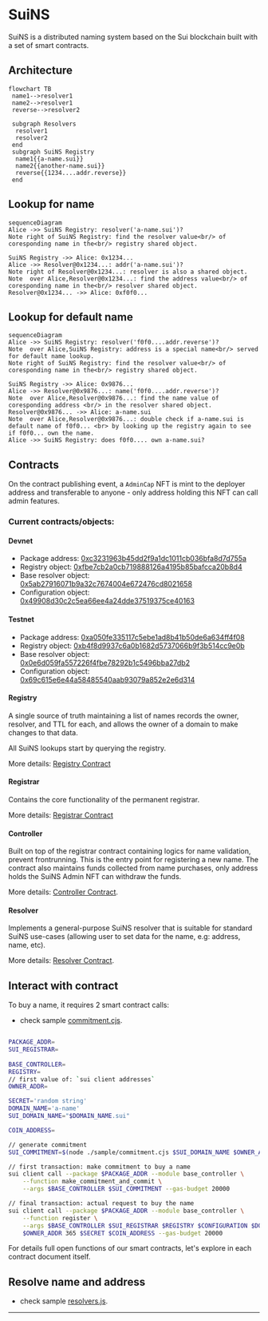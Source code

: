 # SuiNS

SuiNS is a distributed naming system based on the Sui blockchain built with a set of smart contracts.

## Architecture

```mermaid
flowchart TB
 name1-->resolver1
 name2-->resolver1
 reverse-->resolver2

 subgraph Resolvers
  resolver1
  resolver2
 end
 subgraph SuiNS Registry
  name1{{a-name.sui}}
  name2{{another-name.sui}}
  reverse{{1234....addr.reverse}}
 end
```

## Lookup for name

```mermaid
sequenceDiagram
Alice ->> SuiNS Registry: resolver('a-name.sui')?
Note right of SuiNS Registry: find the resolver value<br/> of coresponding name in the<br/> registry shared object.

SuiNS Registry ->> Alice: 0x1234...
Alice ->> Resolver@0x1234...: addr('a-name.sui')?
Note right of Resolver@0x1234...: resolver is also a shared object.
Note  over Alice,Resolver@0x1234...: find the address value<br/> of coresponding name in the<br/> resolver shared object.
Resolver@0x1234... ->> Alice: 0xf0f0...
```

## Lookup for default name

```mermaid
sequenceDiagram
Alice ->> SuiNS Registry: resolver('f0f0....addr.reverse')?
Note  over Alice,SuiNS Registry: address is a special name<br/> served for default name lookup.
Note right of SuiNS Registry: find the resolver value<br/> of coresponding name in the<br/> registry shared object.

SuiNS Registry ->> Alice: 0x9876...
Alice ->> Resolver@0x9876...: name('f0f0....addr.reverse')?
Note  over Alice,Resolver@0x9876...: find the name value of coresponding address <br/> in the resolver shared object.
Resolver@0x9876... ->> Alice: a-name.sui
Note  over Alice,Resolver@0x9876...: double check if a-name.sui is default name of f0f0... <br> by looking up the registry again to see if f0f0... own the name.
Alice ->> SuiNS Registry: does f0f0.... own a-name.sui?
```

## Contracts

On the contract publishing event, a `AdminCap` NFT is mint to the deployer address and transferable to anyone - only address holding this NFT can call admin features.

### Current contracts/objects:

#### Devnet
- Package address: [0xc3231963b45dd2f9a1dc1011cb036bfa8d7d755a](https://explorer.devnet.sui.io/objects/0xc3231963b45dd2f9a1dc1011cb036bfa8d7d755a)
- Registry object: [0xfbe7cb2a0cb719888126a4195b85bafcca20b8d4](https://explorer.devnet.sui.io/objects/0xfbe7cb2a0cb719888126a4195b85bafcca20b8d4)
- Base resolver object: [0x5ab27916071b9a32c7674004e672476cd8021658](https://explorer.devnet.sui.io/objects/0x5ab27916071b9a32c7674004e672476cd8021658)
- Configuration object: [0x49908d30c2c5ea66ee4a24dde37519375ce40163](https://explorer.devnet.sui.io/objects/0x49908d30c2c5ea66ee4a24dde37519375ce40163)

#### Testnet
- Package address: [0xa050fe335117c5ebe1ad8b41b50de6a634ff4f08](https://explorer.sui.io/object/0xa050fe335117c5ebe1ad8b41b50de6a634ff4f08?network=testnet)
- Registry object: [0xb4f8d9937c6a0b1682d5737066b9f3b514cc9e0b](https://explorer.sui.io/object/0xb4f8d9937c6a0b1682d5737066b9f3b514cc9e0b?network=testnet)
- Base resolver object: [0x0e6d059fa557226f4fbe78292b1c5496bba27db2](https://explorer.sui.io/object/0x0e6d059fa557226f4fbe78292b1c5496bba27db2?network=testnet)
- Configuration object: [0x69c615e6e44a58485540aab93079a852e2e6d314](https://explorer.sui.io/object/0x69c615e6e44a58485540aab93079a852e2e6d314?network=testnet)

#### Registry

A single source of truth maintaining a list of names records the owner, resolver, and TTL for each, and allows the owner of a domain to make changes to that data.

All SuiNS lookups start by querying the registry.

More details: [Registry Contract](./contracts/registry.md)

#### Registrar

Contains the core functionality of the permanent registrar.

More details: [Registrar Contract](./contracts/registrar.md)

#### Controller

Built on top of the registrar contract containing logics for name validation, prevent frontrunning. This is the entry point for registering a new name. The contract also maintains funds collected from name purchases, only address holds the SuiNS Admin NFT can withdraw the funds.

More details: [Controller Contract](./contracts/controller.md).

#### Resolver

Implements a general-purpose SuiNS resolver that is suitable for standard SuiNS use-cases (allowing user to set data for the name, e.g: address, name, etc).

More details: [Resolver Contract](./contracts/resolver.md).

## Interact with contract

To buy a name, it requires 2 smart contract calls:

- check sample [commitment.cjs](./sample/commitment.cjs).

```bash

PACKAGE_ADDR=
SUI_REGISTRAR=
​
BASE_CONTROLLER=
REGISTRY=
// first value of: `sui client addresses`
OWNER_ADDR=

SECRET='random string'
DOMAIN_NAME='a-name'
SUI_DOMAIN_NAME="$DOMAIN_NAME.sui"

COIN_ADDRESS=

// generate commitment
SUI_COMMITMENT=$(node ./sample/commitment.cjs $SUI_DOMAIN_NAME $OWNER_ADDR $SECRET);

// first transaction: make commitment to buy a name
sui client call --package $PACKAGE_ADDR --module base_controller \
    --function make_commitment_and_commit \
    --args $BASE_CONTROLLER $SUI_COMMITMENT --gas-budget 20000

// final transaction: actual request to buy the name
sui client call --package $PACKAGE_ADDR --module base_controller \
    --function register \
    --args $BASE_CONTROLLER $SUI_REGISTRAR $REGISTRY $CONFIGURATION $DOMAIN_NAME \
    $OWNER_ADDR 365 $SECRET $COIN_ADDRESS --gas-budget 20000
```

For details full open functions of our smart contracts, let's explore in each contract document itself.

## Resolve name and address

- check sample [resolvers.js](./sample/resolvers.js).

---
